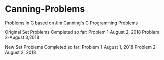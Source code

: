 # Canning-Problems
Problems in C based on Jim Canning's C Programming Problems


Original Set Problems Completed so far:
Problem 1-August 2, 2018
Problem 2-August 3,2018

New Set Problems Completed so far:
Problem 1-August 1, 2018
Problem 2-August 2, 2018
